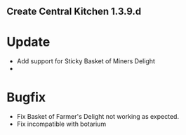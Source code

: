 ## Create Central Kitchen 1.3.9.d

# Update
- Add support for Sticky Basket of Miners Delight
- 
# Bugfix
- Fix Basket of Farmer's Delight not working as expected.
- Fix incompatible with botarium